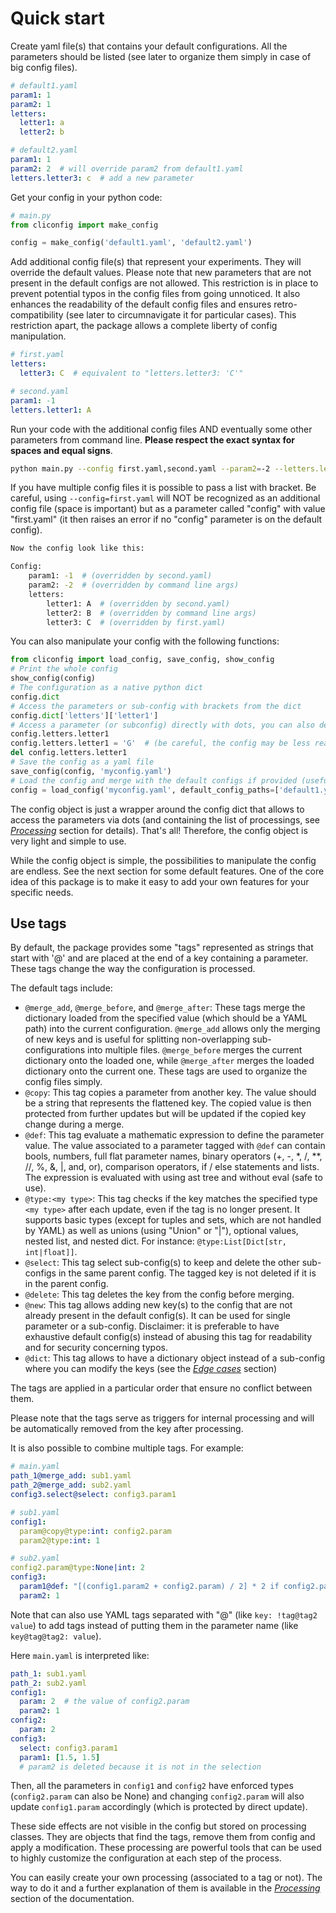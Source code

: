# Quick start

Create yaml file(s) that contains your default configurations. All the parameters
should be listed (see later to organize them simply in case of big config files).

```yaml
# default1.yaml
param1: 1
param2: 1
letters:
  letter1: a
  letter2: b

# default2.yaml
param1: 1
param2: 2  # will override param2 from default1.yaml
letters.letter3: c  # add a new parameter
```

Get your config in your python code:

```python
# main.py
from cliconfig import make_config

config = make_config('default1.yaml', 'default2.yaml')
```

Add additional config file(s) that represent your experiments. They will override
the default values. Please note that new parameters that are not present in the
default configs are not allowed. This restriction is in place to prevent potential
typos in the config files from going unnoticed. It also enhances the readability
of the default config files and ensures retro-compatibility (see later to circumnavigate
it for particular cases). This restriction apart, the package allows a complete
liberty of config manipulation.

```yaml
# first.yaml
letters:
  letter3: C  # equivalent to "letters.letter3: 'C'"

# second.yaml
param1: -1
letters.letter1: A
```

Run your code with the additional config files AND eventually some other parameters
from command line. **Please respect the exact syntax for spaces and equal signs**.

```bash
python main.py --config first.yaml,second.yaml --param2=-2 --letters.letter2='B'
```

If you have multiple config files it is possible to pass a list with bracket.
Be careful, using ``--config=first.yaml`` will NOT be recognized as an additional config
file (space is important) but as a parameter called "config" with value "first.yaml"
(it then raises an error if no "config" parameter is on the default config).

```bash
Now the config look like this:

Config:
    param1: -1  # (overridden by second.yaml)
    param2: -2  # (overridden by command line args)
    letters:
        letter1: A  # (overridden by second.yaml)
        letter2: B  # (overridden by command line args)
        letter3: C  # (overridden by first.yaml)
```

You can also manipulate your config with the following functions:

```python
from cliconfig import load_config, save_config, show_config
# Print the whole config
show_config(config)
# The configuration as a native python dict
config.dict
# Access the parameters or sub-config with brackets from the dict
config.dict['letters']['letter1']
# Access a parameter (or subconfig) directly with dots, you can also delete or set new values
config.letters.letter1
config.letters.letter1 = 'G'  # (be careful, the config may be less readable if you do that in the code)
del config.letters.letter1
# Save the config as a yaml file
save_config(config, 'myconfig.yaml')
# Load the config and merge with the default configs if provided (useful if default configs were updated)
config = load_config('myconfig.yaml', default_config_paths=['default1.yaml', 'default2.yaml'])
```

The config object is just a wrapper around the config dict that allows to access the parameters
via dots (and containing the list of processings, see
[*Processing*](https://cliconfig.readthedocs.io/en/latest/processing.html)
section for details). That's all! Therefore, the config object is
very light and simple to use.

While the config object is simple, the possibilities to manipulate the config are endless.
See the next section for some default features. One of the core idea of this package is
to make it easy to add your own features for your specific needs.

## Use tags

By default, the package provides some "tags" represented as strings that start with
'@' and are placed at the end of a key containing a parameter. These tags change
the way the configuration is processed.

The default tags include:

* `@merge_add`, `@merge_before`, and `@merge_after`: These tags merge the dictionary
  loaded from the specified value (which should be a YAML path) into the current
  configuration. `@merge_add` allows only the merging of new keys and is useful for
  splitting non-overlapping sub-configurations into multiple files. `@merge_before` merges
  the current dictionary onto the loaded one, while `@merge_after` merges the loaded
  dictionary onto the current one. These tags are used to organize the config files simply.
* `@copy`: This tag copies a parameter from another key. The value should be a string
  that represents the flattened key. The copied value is then protected from further
  updates but will be updated if the copied key change during a merge.
* `@def`: This tag evaluate a mathematic expression to define the parameter value.
  The value associated to a parameter tagged with `@def` can contain bools, numbers,
  full flat parameter names, binary operators (+, -, *, /, **, //, %, &, |, and, or),
  comparison operators, if / else statements and lists. The expression is evaluated with
  using ast tree and without eval (safe to use).
* `@type:<my type>`: This tag checks if the key matches the specified type `<my type>`
  after each update, even if the tag is no longer present. It supports basic types
  (except for tuples and sets, which are not handled by YAML) as well as unions
  (using "Union" or "|"), optional values, nested list, and nested dict.
  For instance: `@type:List[Dict[str, int|float]]`.
* `@select`: This tag select sub-config(s) to keep and delete the other
  sub-configs in the same parent config. The tagged key is not deleted if it is
  in the parent config.
* `@delete`: This tag deletes the key from the config before merging.
* `@new`: This tag allows adding new key(s) to the config that are not already
  present in the default config(s). It can be used for single parameter or a
  sub-config. Disclaimer: it is preferable to have exhaustive default config(s)
  instead of abusing this tag for readability and for security concerning typos.
* `@dict`: This tag allows to have a dictionary object instead of a sub-config
  where you can modify the keys (see the
  [*Edge cases*](https://cliconfig.readthedocs.io/en/latest/edge_cases.html) section)

The tags are applied in a particular order that ensure no conflict between them.

Please note that the tags serve as triggers for internal processing and will be
automatically removed from the key after processing.

It is also possible to combine multiple tags. For example:

```yaml
# main.yaml
path_1@merge_add: sub1.yaml
path_2@merge_add: sub2.yaml
config3.select@select: config3.param1

# sub1.yaml
config1:
  param@copy@type:int: config2.param
  param2@type:int: 1

# sub2.yaml
config2.param@type:None|int: 2
config3:
  param1@def: "[(config1.param2 + config2.param) / 2] * 2 if config2.param else None"
  param2: 1
```

Note that can also use YAML tags separated with "@" (like `key: !tag@tag2 value`)
to add tags instead of putting them in the parameter name (like `key@tag@tag2: value`).

Here `main.yaml` is interpreted like:

```yaml
path_1: sub1.yaml
path_2: sub2.yaml
config1:
  param: 2  # the value of config2.param
  param2: 1
config2:
  param: 2
config3:
  select: config3.param1
  param1: [1.5, 1.5]
  # param2 is deleted because it is not in the selection
```

Then, all the parameters in `config1` and `config2` have enforced types
(`config2.param` can also be None) and changing `config2.param` will also update
`config1.param` accordingly (which is protected by direct update).

These side effects are not visible in the config but stored on processing classes.
They are objects that find the tags, remove them from config and apply a modification.
These processing are powerful tools that can be used to highly customize the
configuration at each step of the process.

You can easily create your own processing (associated to a tag or not).
The way to do it and a further explanation of them is available in the
[*Processing*](https://cliconfig.readthedocs.io/en/latest/processing.html) section
of the documentation.
